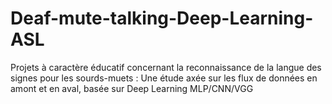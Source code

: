 # Deaf-mute-talking-Deep-Learning-ASL
Projets à caractère éducatif concernant la reconnaissance de la langue des signes pour les sourds-muets : Une étude axée sur les flux de données en amont et en aval, basée sur Deep Learning MLP/CNN/VGG
